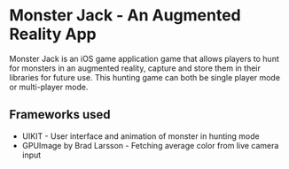 Monster Jack - An Augmented Reality App
=======================================

Monster Jack is an iOS game application game that allows players
to hunt for monsters in an augmented reality, capture and store
them in their libraries for future use.
This hunting game can both be single player mode or multi-player mode.

Frameworks used
---------------

* UIKIT - User interface and animation of monster in hunting mode
* GPUImage by Brad Larsson - Fetching average color from live camera input
